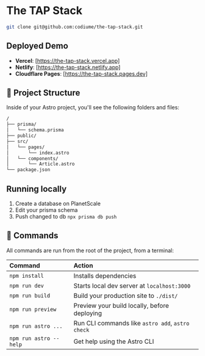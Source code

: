 # The TAP Stack

```bash
git clone git@github.com:codiume/the-tap-stack.git
```

## Deployed Demo

- **Vercel**: [https://the-tap-stack.vercel.app]
- **Netlify**: [https://the-tap-stack.netlify.app]
- **Cloudflare Pages**: [https://the-tap-stack.pages.dev]

## 🚀 Project Structure

Inside of your Astro project, you'll see the following folders and files:

```txt
/
├── prisma/
│   └── schema.prisma
├── public/
├── src/
│   └── pages/
│       └── index.astro
│   └── components/
│       └── Article.astro
└── package.json
```

## Running locally

1. Create a database on PlanetScale
2. Edit your prisma schema
3. Push changed to db `npx prisma db push`

## 🧞 Commands

All commands are run from the root of the project, from a terminal:

| Command                | Action                                           |
| :--------------------- | :----------------------------------------------- |
| `npm install`          | Installs dependencies                            |
| `npm run dev`          | Starts local dev server at `localhost:3000`      |
| `npm run build`        | Build your production site to `./dist/`          |
| `npm run preview`      | Preview your build locally, before deploying     |
| `npm run astro ...`    | Run CLI commands like `astro add`, `astro check` |
| `npm run astro --help` | Get help using the Astro CLI                     |
